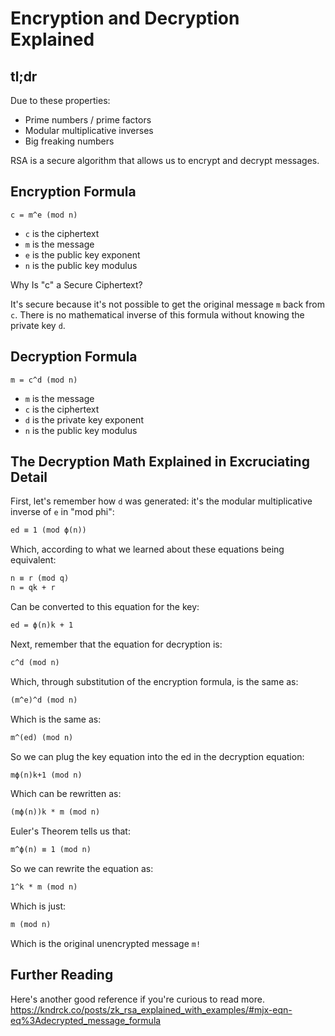 # Encryption and Decryption Explained

## tl;dr

Due to these properties:

- Prime numbers / prime factors
- Modular multiplicative inverses
- Big freaking numbers

RSA is a secure algorithm that allows us to encrypt and decrypt messages.

## Encryption Formula

```text
c = m^e (mod n)
```

- `c` is the ciphertext
- `m` is the message
- `e` is the public key exponent
- `n` is the public key modulus

Why Is "c" a Secure Ciphertext?

It's secure because it's not possible to get the original message `m` back from `c`. There is no mathematical inverse of this formula without knowing the private key `d`.

## Decryption Formula

```text
m = c^d (mod n)
```

- `m` is the message
- `c` is the ciphertext
- `d` is the private key exponent
- `n` is the public key modulus

## The Decryption Math Explained in Excruciating Detail

First, let's remember how `d` was generated: it's the modular multiplicative inverse of `e` in "mod phi":

```txt
ed ≡ 1 (mod ϕ(n))
```

Which, according to what we learned about these equations being equivalent:

```txt
n ≡ r (mod q)
n = qk + r
```

Can be converted to this equation for the key:

```txt
ed = ϕ(n)k + 1
```

Next, remember that the equation for decryption is:

```txt
c^d (mod n)
```

Which, through substitution of the encryption formula, is the same as:

```txt
(m^e)^d (mod n)
```

Which is the same as:

```txt
m^(ed) (mod n)
```

So we can plug the key equation into the ed in the decryption equation:

```txt
mϕ(n)k+1 (mod n)
```

Which can be rewritten as:

```txt
(mϕ(n))k * m (mod n)
```

Euler's Theorem tells us that:

```txt
m^ϕ(n) ≡ 1 (mod n)
```

So we can rewrite the equation as:

```txt
1^k * m (mod n)
```

Which is just:

```txt
m (mod n)
```

Which is the original unencrypted message `m!`

## Further Reading

Here's another good reference if you're curious to read more.
<https://kndrck.co/posts/zk_rsa_explained_with_examples/#mjx-eqn-eq%3Adecrypted_message_formula>